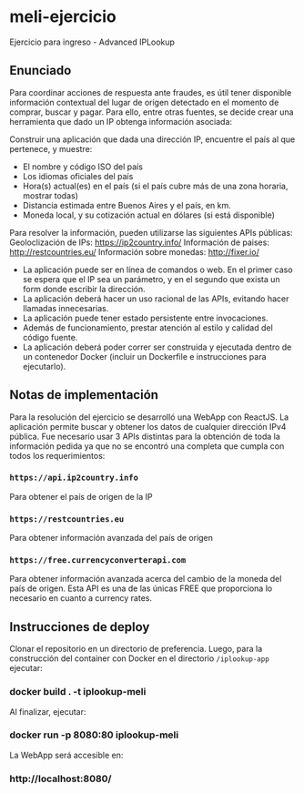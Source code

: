 # meli-ejercicio
Ejercicio para ingreso - Advanced IPLookup

## Enunciado
Para coordinar acciones de respuesta ante fraudes, es útil tener disponible información
contextual del lugar de origen detectado en el momento de comprar, buscar y pagar. Para
ello, entre otras fuentes, se decide crear una herramienta que dado un IP obtenga
información asociada:

Construir una aplicación que dada una dirección IP, encuentre el país al que pertenece, y
muestre:
- El nombre y código ISO del país
- Los idiomas oficiales del país
- Hora(s) actual(es) en el país (si el país cubre más de una zona horaria, mostrar
todas)
- Distancia estimada entre Buenos Aires y el país, en km.
- Moneda local, y su cotización actual en dólares (si está disponible)

Para resolver la información, pueden utilizarse las siguientes APIs públicas:
Geoloclización de IPs: https://ip2country.info/
Información de paises: http://restcountries.eu/
Información sobre monedas: http://fixer.io/
- La aplicación puede ser en línea de comandos o web. En el primer caso se espera
que el IP sea un parámetro, y en el segundo que exista un form donde escribir la
dirección.
- La aplicación deberá hacer un uso racional de las APIs, evitando hacer llamadas
innecesarias.
- La aplicación puede tener estado persistente entre invocaciones.
- Además de funcionamiento, prestar atención al estilo y calidad del código fuente.
- La aplicación deberá poder correr ser construida y ejecutada dentro de un
contenedor Docker (incluir un Dockerfile e instrucciones para ejecutarlo).

## Notas de implementación
Para la resolución del ejercicio se desarrolló una WebApp con ReactJS. La aplicación permite buscar y obtener los datos de cualquier dirección IPv4 pública.
Fue necesario usar 3 APIs distintas para la obtención de toda la información pedida ya que no se encontró una completa que cumpla con todos los requerimientos:
### `https://api.ip2country.info`
Para obtener el país de origen de la IP
### `https://restcountries.eu`
Para obtener información avanzada del país de origen
### `https://free.currencyconverterapi.com`
Para obtener información avanzada acerca del cambio de la moneda del país de origen. Esta API es una de las únicas FREE que proporciona lo necesario en cuanto a currency rates.

## Instrucciones de deploy
Clonar el repositorio en un directorio de preferencia. Luego, para la construcción del container con Docker en el directorio `/iplookup-app` ejecutar:
### docker build . -t iplookup-meli

Al finalizar, ejecutar:
### docker run -p 8080:80 iplookup-meli

La WebApp será accesible en:
### http://localhost:8080/
